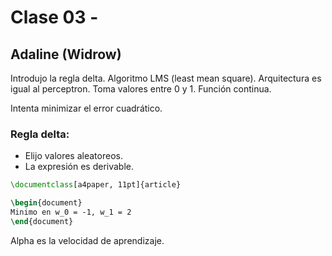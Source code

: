 # Clase 03 - 

## Adaline (Widrow)

Introdujo la regla delta. Algoritmo LMS (least mean square).
Arquitectura es igual al perceptron.
Toma valores entre 0 y 1. Función continua.

Intenta minimizar el error cuadrático. 

### Regla delta:

+ Elijo valores aleatoreos.
+ La expresión es derivable.


```latex
\documentclass[a4paper, 11pt]{article}

\begin{document}
Minimo en w_0 = -1, w_1 = 2
\end{document}
```

Alpha es la velocidad de aprendizaje.